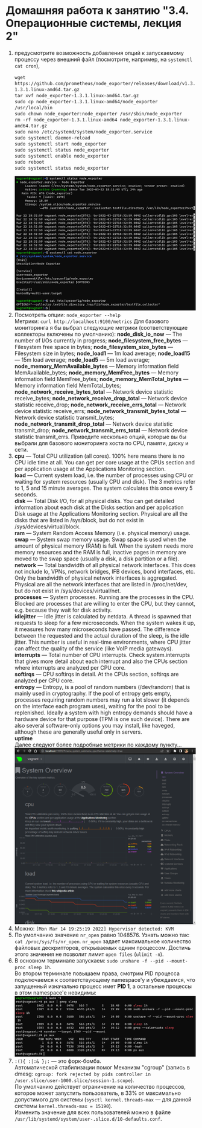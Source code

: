 # Домашняя работа к занятию "3.4. Операционные системы, лекция 2"

1. предусмотрите возможность добавления опций к запускаемому процессу через внешний файл (посмотрите, например, на `systemctl cat cron`),
   ```
   wget https://github.com/prometheus/node_exporter/releases/download/v1.3.1/node_exporter-1.3.1.linux-amd64.tar.gz
   tar xvf node_exporter-1.3.1.linux-amd64.tar.gz
   sudo cp node_exporter-1.3.1.linux-amd64/node_exporter /usr/local/bin
   sudo chown node_exporter:node_exporter /usr/sbin/node_exporter
   rm -rf node_exporter-1.3.1.linux-amd64 node_exporter-1.3.1.linux-amd64.tar.gz
   sudo nano /etc/systemd/system/node_exporter.service
   sudo systemctl daemon-reload
   sudo systemctl start node_exporter
   sudo systemctl status node_exporter
   sudo systemctl enable node_exporter
   sudo reboot
   sudo systemctl status node_exporter 
   ```
   ![Screenshot01](https://raw.githubusercontent.com/Merlin1979/devops-netology/main/HW-3.4/Screenshot01.png)
2. Посмотреть опции: `node_exporter --help`  
   Метрики: `curl http://localhost:9100/metrics`
   Для базового мониторинга я бы выбрал следующие метрики (соответствующие коллекторы включены по умолчанию):
   **node_disk_io_now** — The number of I/Os currently in progress;
   **node_filesystem_free_bytes** — Filesystem free space in bytes;
   **node_filesystem_size_bytes** — Filesystem size in bytes;
   **node_load1** — 1m load average;
   **node_load15** — 15m load average;
   **node_load5** — 5m load average;
   **node_memory_MemAvailable_bytes** — Memory information field MemAvailable_bytes;
   **node_memory_MemFree_bytes** — Memory information field MemFree_bytes;
   **node_memory_MemTotal_bytes** — Memory information field MemTotal_bytes;
   **node_network_receive_bytes_total** — Network device statistic receive_bytes;
   **node_network_receive_drop_total** — Network device statistic receive_drop;
   **node_network_receive_errs_total** — Network device statistic receive_errs;
   **node_network_transmit_bytes_total** — Network device statistic transmit_bytes;
   **node_network_transmit_drop_total** — Network device statistic transmit_drop;
   **node_network_transmit_errs_total** — Network device statistic transmit_errs.
   Приведите несколько опций, которые вы бы выбрали для базового мониторинга хоста по CPU, памяти, диску и сети.    
3. **cpu** — Total CPU utilization (all cores). 100% here means there is no CPU idle time at all. You can get per core usage at the CPUs section and per application usage at the Applications Monitoring section.  
   **load** — Current system load, i.e. the number of processes using CPU or waiting for system resources (usually CPU and disk). The 3 metrics refer to 1, 5 and 15 minute averages. The system calculates this once every 5 seconds.  
   **disk** — Total Disk I/O, for all physical disks. You can get detailed information about each disk at the Disks section and per application Disk usage at the Applications Monitoring section. Physical are all the disks that are listed in /sys/block, but do not exist in /sys/devices/virtual/block.  
   **ram** — System Random Access Memory (i.e. physical memory) usage.  
   **swap** — System swap memory usage. Swap space is used when the amount of physical memory (RAM) is full. When the system needs more memory resources and the RAM is full, inactive pages in memory are moved to the swap space (usually a disk, a disk partition or a file).  
   **network** — Total bandwidth of all physical network interfaces. This does not include lo, VPNs, network bridges, IFB devices, bond interfaces, etc. Only the bandwidth of physical network interfaces is aggregated. Physical are all the network interfaces that are listed in /proc/net/dev, but do not exist in /sys/devices/virtual/net.  
   **processes** — System processes. Running are the processes in the CPU. Blocked are processes that are willing to enter the CPU, but they cannot, e.g. because they wait for disk activity.  
   **idlejitter** — Idle jitter is calculated by netdata. A thread is spawned that requests to sleep for a few microseconds. When the system wakes it up, it measures how many microseconds have passed. The difference between the requested and the actual duration of the sleep, is the idle jitter. This number is useful in real-time environments, where CPU jitter can affect the quality of the service (like VoIP media gateways).  
   **interrupts** — Total number of CPU interrupts. Check system.interrupts that gives more detail about each interrupt and also the CPUs section where interrupts are analyzed per CPU core.  
   **softirqs** — CPU softirqs in detail. At the CPUs section, softirqs are analyzed per CPU core.  
   **entropy** — Entropy, is a pool of random numbers (/dev/random) that is mainly used in cryptography. If the pool of entropy gets empty, processes requiring random numbers may run a lot slower (it depends on the interface each program uses), waiting for the pool to be replenished. Ideally a system with high entropy demands should have a hardware device for that purpose (TPM is one such device). There are also several software-only options you may install, like haveged, although these are generally useful only in servers.  
   **uptime**  
   Далее следуют более подробные метрики по каждому пункту...  
   ![Screenshot03](https://raw.githubusercontent.com/Merlin1979/devops-netology/main/HW-3.4/Screenshot03.png)
4. Можно: `[Mon Mar 14 19:25:19 2022] Hypervisor detected: KVM` 
5. По умолчанию значение `nr_open` равно 1048576. Узнать можно так: `cat /proc/sys/fs/nr_open`. `nr_open` задает максимальное количество файловых дескрипторов, открываемых одним процессом. Достичь этого значения не позволит лимит `open files` (`ulimit -n`).
6. В основном терминале запускаем: `sudo unshare -f --pid --mount-proc sleep 1h`.  
   Во втором терминале повышаем права, смотрим PID процесса подключаемся к соответствующему namespace'у и убеждаемся, что запущенный изначально процесс имет **PID 1**, а остальные процессы в этом namespace'е невидимы:
   ![Screenshot06](https://raw.githubusercontent.com/Merlin1979/devops-netology/main/HW-3.4/Screenshot06.png)
7. `:(){ :|:& };:` — это форк-бомба.  
   Автоматической стабилизации помог Механизм "cgroup" (запись в dmesg: `cgroup: fork rejected by pids controller in /user.slice/user-1000.slice/session-1.scope`).  
   По умолчанию действует ограничение на количество процессов, которое может запустить пользователь, в 33% от максимально допустимого для системы (`sysctl kernel.threads-max` — для данной системы `kernel.threads-max = 15190`).  
   Изменить значение для всех пользователей можно в файле `/usr/lib/systemd/system/user-.slice.d/10-defaults.conf`.
